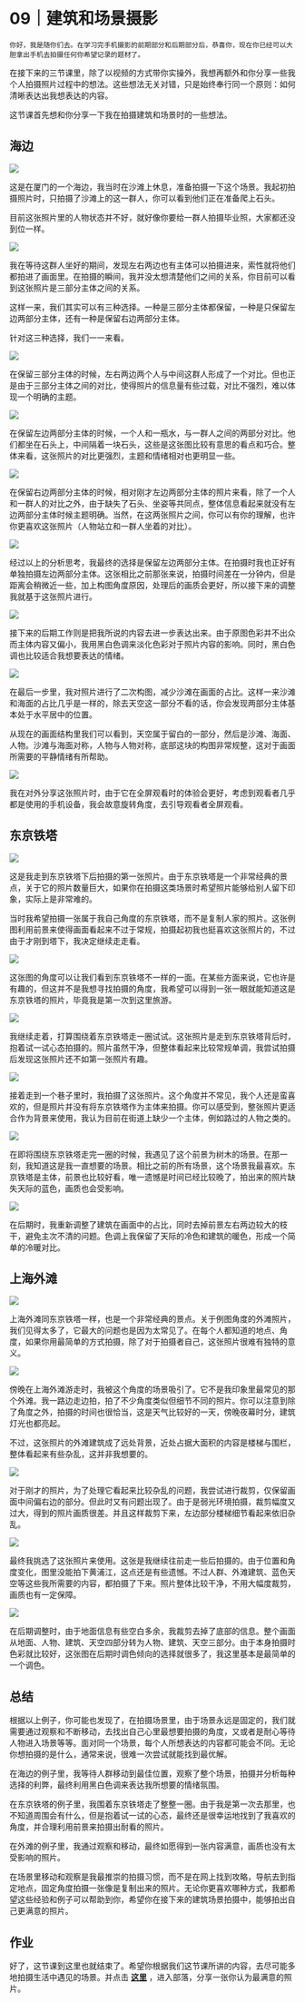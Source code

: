 # 09｜建筑和场景摄影

    你好，我是随你们去。在学习完手机摄影的前期部分和后期部分后，恭喜你，现在你已经可以大胆拿出手机去拍摄任何你希望记录的题材了。

在接下来的三节课里，除了以视频的方式带你实操外，我想再额外和你分享一些我个人拍摄照片过程中的想法。这些想法无关对错，只是始终奉行同一个原则：如何清晰表达出我想表达的内容。

这节课首先想和你分享一下我在拍摄建筑和场景时的一些想法。

## 海边

![](https://static001.geekbang.org/resource/image/83/bf/834c61b9409b5c3f42589b9ebd795fbf.jpg)

这是在厦门的一个海边，我当时在沙滩上休息，准备拍摄一下这个场景。我起初拍摄照片时，只拍摄了沙滩上的这一群人，你可以看到他们正在准备爬上石头。

目前这张照片里的人物状态并不好，就好像你要给一群人拍摄毕业照，大家都还没到位一样。

![](https://static001.geekbang.org/resource/image/fa/4a/fae3f4a702f663ea42ec98935d50d74a.jpg)

我在等待这群人坐好的期间，发现左右两边也有主体可以拍摄进来，索性就将他们都拍进了画面里。在拍摄的瞬间，我并没太想清楚他们之间的关系，你目前可以看到这张照片是三部分主体之间的关系。

这样一来，我们其实可以有三种选择。一种是三部分主体都保留，一种是只保留左边两部分主体，还有一种是保留右边两部分主体。

针对这三种选择，我们一一来看。

![](https://static001.geekbang.org/resource/image/76/f0/76e73058c7c5fba88ea0a6a4912a15f0.jpg)

在保留三部分主体的时候，左右两边两个人与中间这群人形成了一个对比。但也正是由于三部分主体之间的对比，使得照片的信息量有些过载，对比不强烈，难以体现一个明确的主题。

![](https://static001.geekbang.org/resource/image/ff/fb/ff36220d9538yy44000ed41fb0e5eefb.jpg)

在保留左边两部分主体的时候，一个人和一瓶水，与一群人之间的两部分对比。他们都坐在石头上，中间隔着一块石头，这些是这张图比较有意思的看点和巧合。整体来看，这张照片的对比更强烈，主题和情绪相对也更明显一些。

![](https://static001.geekbang.org/resource/image/98/0b/984884e00b72f4a15845eeb387f2520b.jpg)

在保留右边两部分主体的时候，相对刚才左边两部分主体的照片来看，除了一个人和一群人的对比之外，由于缺失了石头、坐姿等共同点，整体信息看起来就没有左边两部分主体时候主题明确。当然，在这两张照片之间，你可以有你的理解，也许你更喜欢这张照片（人物站立和一群人坐着的对比）。

![](https://static001.geekbang.org/resource/image/94/91/946ceeb2fa27f1f686798d198c55cb91.jpg)

经过以上的分析思考，我最终的选择是保留左边两部分主体。在拍摄时我也正好有单独拍摄左边两部分主体。这张相比之前那张来说，拍摄时间差在一分钟内，但是距离会稍微近一些，加上构图角度原因，处理后的画质会更好，所以接下来的调整我就基于这张照片进行。

![](https://static001.geekbang.org/resource/image/8y/d4/8yy54aa7c02b8yy50eeff44331a7d1d4.jpg)

接下来的后期工作则是把我所说的内容去进一步表达出来。由于原图色彩并不出众而主体内容又偏小，我用黑白色调来淡化色彩对于照片内容的影响。同时，黑白色调也比较适合我想要表达的情绪。

![](https://static001.geekbang.org/resource/image/d5/5a/d579a04f4d24bc3e1842f40e7b84465a.jpg)

在最后一步里，我对照片进行了二次构图，减少沙滩在画面的占比。这样一来沙滩和海面的占比几乎是一样的，除去天空这一部分不看的话，你会发现两部分主体基本处于水平居中的位置。

从现在的画面结构里我们可以看到，天空属于留白的一部分，然后是沙滩、海面、人物。沙滩与海面对称，人物与人物对称，底部这块的构图非常规整，这对于画面所需要的平静情绪有所帮助。

![](https://static001.geekbang.org/resource/image/9b/2b/9ba3ab49fb4927673e62c5712eyy072b.jpg)

我在对外分享这张照片时，由于它在全屏观看时的体验会更好，考虑到观看者几乎都是使用的手机设备，我会故意旋转角度，去引导观看者全屏观看。

## 东京铁塔

![](https://static001.geekbang.org/resource/image/a6/84/a6dded284ce33b44aecb612643yy9184.jpg)

这是我走到东京铁塔下后拍摄的第一张照片。由于东京铁塔是一个非常经典的景点，关于它的照片数量巨大，如果你在拍摄这类场景时希望照片能够给别人留下印象，实际上是非常难的。

当时我希望拍摄一张属于我自己角度的东京铁塔，而不是复制人家的照片。这张例图利用前景来使得画面看起来不过于常规，拍摄起初我也挺喜欢这张照片的，不过由于才刚到塔下，我决定继续走走看。

![](https://static001.geekbang.org/resource/image/6b/19/6b03dc30b68ac01662126618d7025519.jpg)

这张图的角度可以让我们看到东京铁塔不一样的一面。在某些方面来说，它也许是有趣的，但这并不是我想寻找拍摄的角度，我希望可以得到一张一眼就能知道这是东京铁塔的照片，毕竟我是第一次到这里旅游。

![](https://static001.geekbang.org/resource/image/41/27/413d67e00ee5b2fe178f3ae170431e27.jpg)

我继续走着，打算围绕着东京铁塔走一圈试试。这张照片是走到东京铁塔背后时，抱着试一试心态拍摄的。照片虽然干净，但整体看起来比较常规单调，我尝试拍摄后发现这张照片还不如第一张照片有趣。

![](https://static001.geekbang.org/resource/image/f8/e9/f874c95ca2001fb8735e8bb76bd1bbe9.jpg)

接着走到一个巷子里时，我拍摄了这张照片。这个角度并不常见，我个人还是蛮喜欢的，但是照片并没有将东京铁塔作为主体来拍摄。你可以感受到，整张照片更适合作为背景来使用，我认为目前在街道上缺少一个主体，例如路过的人物之类的。

![](https://static001.geekbang.org/resource/image/3a/4c/3a805fe803dea95159b193d805d3e04c.jpg)

在即将围绕东京铁塔走完一圈的时候，我遇见了这个前景为树木的场景。在那一刻，我知道这是我一直想要的场景。相比之前的所有场景，这个场景我最喜欢。东京铁塔是主体，前景也比较好看，唯一遗憾是时间已经比较晚了，拍出来的照片缺失天际的蓝色，画质也会受影响。

![](https://static001.geekbang.org/resource/image/b5/28/b50c29a9d71915bd04db43b8d0c6e028.jpg)

在后期时，我重新调整了建筑在画面中的占比，同时去掉前景左右两边较大的枝干，避免主次不清的问题。色调上我保留了天际的冷色和建筑的暖色，形成一个简单的冷暖对比。

## 上海外滩

![](https://static001.geekbang.org/resource/image/71/42/718c1c2e9057f7641ab07866e1be6842.jpg)

上海外滩同东京铁塔一样，也是一个非常经典的景点。关于例图角度的外滩照片，我们见得太多了，它最大的问题也是因为太常见了。在每个人都知道的地点、角度，如果你用最简单的方式拍摄，除了对于拍摄者自己，这张照片很难有独特的意义。

![](https://static001.geekbang.org/resource/image/a5/f7/a5848ebb0e5d9be9bb46fd60023871f7.jpg)

傍晚在上海外滩游走时，我被这个角度的场景吸引了。它不是我印象里最常见的那个外滩。我一路边走边拍，拍了不少角度类似但细节不同的照片。你可以注意到除了角度之外，拍摄的时间也很恰当，这是天气比较好的一天，傍晚夜幕时分，建筑灯光也都亮起。

不过，这张照片的外滩建筑成了远处背景，近处占据大面积的内容是楼梯与围栏，整体看起来有些杂乱，这并非我想要的。

![](https://static001.geekbang.org/resource/image/90/f4/903f0a0f53c74168ba6156c128bcfff4.jpg)

对于刚才的照片，为了处理它看起来比较杂乱的问题，我尝试进行裁剪，仅保留画面中间偏右边的部分。但此时又有问题出现了。由于是弱光环境拍摄，裁剪幅度又过大，得到的照片画质很差。并且这样裁剪下来，左边部分楼梯细节看起来依旧杂乱。

![](https://static001.geekbang.org/resource/image/d8/ed/d8fbb8f17a2e8bcb1ef3ec27427c37ed.jpg)

最终我挑选了这张照片来使用。这张是我继续往前走一些后拍摄的。由于位置和角度变化，图里没能拍下黄浦江，这点还是有些遗憾。不过人群、外滩建筑、蓝色天空等这些我所需要的内容，都拍摄了下来。照片整体比较干净，不用大幅度裁剪，画质也有一定保障。

![](https://static001.geekbang.org/resource/image/b8/21/b88249fd6542cc9c616217d2dd33f521.jpg)

在后期调整时，由于地面信息有些空白多余，我裁剪去掉了底部的信息。整个画面从地面、人物、建筑、天空四部分转为人物、建筑、天空三部分。由于本身拍摄时色彩就比较好，这张图在后期时调色倾向的选择就很多了，我这里基本是最简单的一个调色。

## 总结

根据以上例子，你可能也发现了，在拍摄场景里，由于场景永远是固定的，我们就需要通过观察和不断移动，去找出自己心里最想要拍摄的角度，又或者是耐心等待人物进入场景等等。面对同一个场景，每个人所想表达的内容都可能会不同。无论你想拍摄的是什么，通常来说，很难一次尝试就能找到最优解。

在海边的例子里，我等待人群移动到最佳位置，观察了整个场景，拍摄并分析每种选择的利弊，最终利用黑白色调来表达我所想要的情绪氛围。

在东京铁塔的例子里，我围着东京铁塔走了整整一圈。由于我是第一次去那里，也不知道周围会有什么，但是抱着试一试的心态，最终还是很幸运地找到了我喜欢的角度，并合理利用前景来拍摄出耐看的照片。

在外滩的例子里，我通过观察和移动，最终如愿得到一张内容满意，画质也没有太受影响的照片。

在场景里移动和观察是我最推崇的拍摄习惯，而不是在网上找到攻略，导航去到指定地点，固定角度拍摄一张像是复制出来的照片。无论你更喜欢哪种方式，我都希望这些经验和例子可以帮助到你，希望你在接下来的建筑场景拍摄中，能够拍出自己更满意的照片。

## 作业

好了，这节课到这里也就结束了。希望你根据我们这节课所讲的内容，去尽可能多地拍摄生活中遇见的场景。并点击 [**这里**](time://hordeChannelDetail?channelId=29) ，进入部落，分享一张你认为最满意的照片。
    